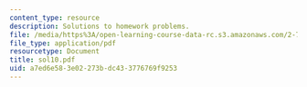 ```yaml
---
content_type: resource
description: Solutions to homework problems.
file: /media/https%3A/open-learning-course-data-rc.s3.amazonaws.com/2-75-precision-machine-design-fall-2001/a7ed6e583e02273bdc433776769f9253_sol10.pdf
file_type: application/pdf
resourcetype: Document
title: sol10.pdf
uid: a7ed6e58-3e02-273b-dc43-3776769f9253
---
```

